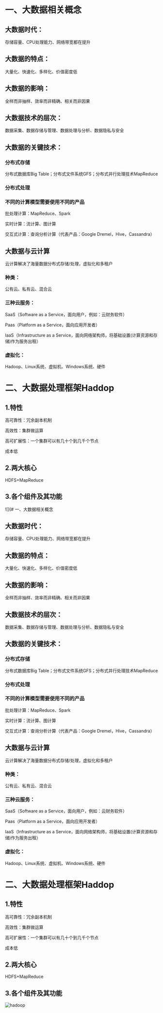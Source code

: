 # 一、大数据相关概念

## 大数据时代：

存储容量、CPU处理能力、网络带宽都在提升

## 大数据的特点：

大量化、快速化、多样化、价值密度低

## 大数据的影响：

全样而非抽样、效率而非精确、相关而非因果

## 大数据技术的层次：

数据采集、数据存储与管理、数据处理与分析、数据隐私与安全

## 大数据的关键技术：

### 分布式存储

分布式数据库Big Table；分布式文件系统GFS；分布式并行处理技术MapReduce

### 分布式处理

### 不同的计算模型需要使用不同的产品

批处理计算：MapReduce、Spark

实时计算：流计算、图计算

交互式计算：查询分析计算（代表产品：Google Dremel，Hive，Cassandra）

## 大数据与云计算

云计算解决了海量数据分布式存储/处理，虚拟化和多租户

### 种类：

公有云、私有云、混合云

### 三种云服务：

SaaS（Software as a Service，面向用户，例如：云财务软件）

Paas（Platform as a Service，面向应用开发者）

IaaS（Infrastructure as a Service，面向网络架构师，将基础设置(计算资源和存储)作为服务出租）

### 虚拟化：

Hadoop、Linux系统、虚拟机、Windows系统、硬件



# 二、大数据处理框架Haddop

## 1.特性

高可靠性：冗余副本机制

高效性：集群做运算

高可扩展性：一个集群可以有几十个到几千个节点

成本低

## 2.两大核心

HDFS+MapReduce

## 3.各个组件及其功能

![](# 一、大数据相关概念

## 大数据时代：

存储容量、CPU处理能力、网络带宽都在提升

## 大数据的特点：

大量化、快速化、多样化、价值密度低

## 大数据的影响：

全样而非抽样、效率而非精确、相关而非因果

## 大数据技术的层次：

数据采集、数据存储与管理、数据处理与分析、数据隐私与安全

## 大数据的关键技术：

### 分布式存储

分布式数据库Big Table；分布式文件系统GFS；分布式并行处理技术MapReduce

### 分布式处理

### 不同的计算模型需要使用不同的产品

批处理计算：MapReduce、Spark

实时计算：流计算、图计算

交互式计算：查询分析计算（代表产品：Google Dremel，Hive，Cassandra）

## 大数据与云计算

云计算解决了海量数据分布式存储/处理，虚拟化和多租户

### 种类：

公有云、私有云、混合云

### 三种云服务：

SaaS（Software as a Service，面向用户，例如：云财务软件）

Paas（Platform as a Service，面向应用开发者）

IaaS（Infrastructure as a Service，面向网络架构师，将基础设置(计算资源和存储)作为服务出租）

### 虚拟化：

Hadoop、Linux系统、虚拟机、Windows系统、硬件



# 二、大数据处理框架Haddop

## 1.特性

高可靠性：冗余副本机制

高效性：集群做运算

高可扩展性：一个集群可以有几十个到几千个节点

成本低

## 2.两大核心

HDFS+MapReduce

## 3.各个组件及其功能
![hadoop](https://github.com/nxf75/ML_Library/blob/master/Hadoop/Haddop%E6%A1%86%E6%9E%B6.png?raw=true)

